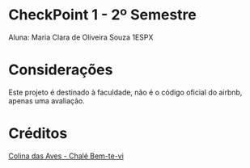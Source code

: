 # CheckPoint 1 - 2º Semestre

Aluna: Maria Clara de Oliveira Souza 1ESPX

# Considerações

Este projeto é destinado à faculdade, não é o código oficial do airbnb, apenas uma avaliação.

# Créditos

[Colina das Aves - Chalé Bem-te-vi](https://www.airbnb.com.br/rooms/50357172?adults=2&category_tag=Tag%3A5348&enable_m3_private_room=true&photo_id=1585640791&search_mode=flex_destinations_search&check_in=2024-09-02&check_out=2024-09-07&source_impression_id=p3_1724345027_P36wpzv3IsbxPUkh&previous_page_section_name=1000&guests=2)

<!-- Te amo, Gabriel -->